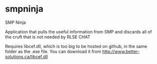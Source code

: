 # smpninja
SMP Ninja

Application that pulls the useful information from SMP and discards all of the cruft that is not needed by RLSE CHAT

Requires libcef.dll, which is too big to be hosted on github, in the same folder as the .exe file.  You can download it from http://www.better-solutions.ca/libcef.dll
